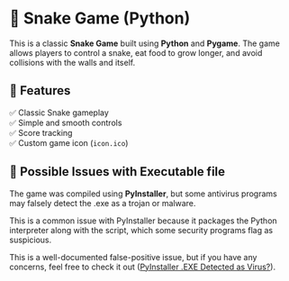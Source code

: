 
# 🐍 Snake Game (Python)

This is a classic **Snake Game** built using **Python** and **Pygame**. The game allows players to control a snake, eat food to grow longer, and avoid collisions with the walls and itself.  

## 🚀 Features  
✅ Classic Snake gameplay  
✅ Simple and smooth controls  
✅ Score tracking  
✅ Custom game icon (`icon.ico`)  

## 🛑 Possible Issues with Executable file  

The game was compiled using **PyInstaller**, but some antivirus programs may falsely detect the .exe as a trojan or malware.

This is a common issue with PyInstaller because it packages the Python interpreter along with the script, which some security programs flag as suspicious.

This is a well-documented false-positive issue, but if you have any concerns, feel free to check it out (<a href="https://www.google.com/search?q=PyInstaller+.EXE+Detected+as+Virus%3F&sca_esv=bc494ed727a50377&rlz=1C1CHZN_enID1025ID1025&sxsrf=AHTn8zqHSDgqQb8CcDXqNiYPxVPpAqZ0Ww%3A1739438055812&ei=57etZ_GPMd-94-EPl4KHmQw&ved=0ahUKEwixn7Pbp8CLAxXf3jgGHRfBIcMQ4dUDCBA&oq=PyInstaller+.EXE+Detected+as+Virus%3F&gs_lp=Egxnd3Mtd2l6LXNlcnAiI1B5SW5zdGFsbGVyIC5FWEUgRGV0ZWN0ZWQgYXMgVmlydXM_MgYQABgWGB5IzhFQgAVYgAVwA3gAkAEAmAGmAaABoAKqAQMwLjK4AQzIAQD4AQL4AQGYAgSgAtcBwgIKEAAYsAMY1gQYR5gDAOIDBRIBMSBAiAYBkAYIkgcDMy4xoAfeBQ&sclient=gws-wiz-serp" target="_blank">PyInstaller .EXE Detected as Virus?</a>).
